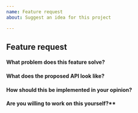 ```yaml
---
name: Feature request
about: Suggest an idea for this project

---
```


<!-- Please don't delete this template or we'll close your issue -->
<!-- Before creating an issue please make sure you are using the latest version of VuePress. -->

## Feature request

<!-- Please ask questions on StackOverflow. -->
<!-- https://stackoverflow.com/questions/ask?tags=vuepress -->
<!-- Issues which contain questions or support requests will be closed. -->

#### What problem does this feature solve?

#### What does the proposed API look like?

#### How should this be implemented in your opinion?

#### Are you willing to work on this yourself?**